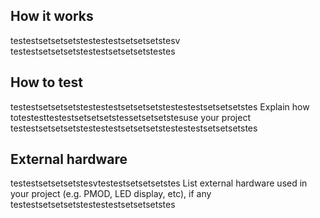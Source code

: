 <!---

This file is used to generate your project datasheet. Please fill in the information below and delete any unused
sections.

You can also include images in this folder and reference them in the markdown. Each image must be less than
512 kb in size, and the combined size of all images must be less than 1 MB.
-->

## How it works
testestsetsetsetstestestestsetsetsetstesv
testestsetsetsetstestestsetsetsetstestes

## How to test
testestsetsetsetstestestestsetsetsetstestestestsetsetsetstes
Explain how totestesttestestsetsetsetstessetsetsetstesuse your project
testestsetsetsetstestestestsetsetsetstestestestsetsetsetstes

## External hardware
testestsetsetsetstesvtestestsetsetsetstes
List external hardware used in your project (e.g. PMOD, LED display, etc), if any
testestsetsetsetstestestestsetsetsetstes
